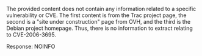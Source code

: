 The provided content does not contain any information related to a specific vulnerability or CVE. The first content is from the Trac project page, the second is a "site under construction" page from OVH, and the third is the Debian project homepage. Thus, there is no information to extract relating to CVE-2006-3695.

Response: NOINFO